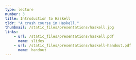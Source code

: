 ```yaml
---
type: lecture
number: 3
title: Introduction to Haskell
tldr: "A crash course in Haskell."
thumbnail: /static_files/presentations/haskell.jpg
links:
    - url: /static_files/presentations/haskell.pdf
      name: slides
    - url: /static_files/presentations/haskell-handout.pdf
      name: handout
---
```

